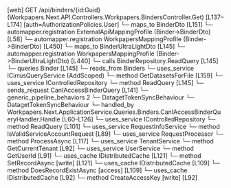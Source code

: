 [web] GET /api/binders/{id:Guid}  (Workpapers.Next.API.Controllers.Workpapers.BindersController.Get)  [L137–L174] [auth=AuthorizationPolicies.User]
  └─ maps_to BinderDto [L151]
    └─ automapper.registration ExternalApiMappingProfile (Binder->BinderDto) [L58]
    └─ automapper.registration WorkpapersMappingProfile (Binder->BinderDto) [L450]
  └─ maps_to BinderUltraLightDto [L145]
    └─ automapper.registration WorkpapersMappingProfile (Binder->BinderUltraLightDto) [L440]
  └─ calls BinderRepository.ReadQuery [L145]
  └─ queries Binder [L145]
    └─ reads_from Binders
  └─ uses_service ICirrusQueryService (AddScoped)
    └─ method GetDatasetsForFile [L159]
  └─ uses_service IControlledRepository<Binder>
    └─ method ReadQuery [L145]
  └─ sends_request CanIAccessBinderQuery [L141]
    └─ generic_pipeline_behaviors 2
      └─ DatagetTokenSyncBehaviour
      └─ DatagetTokenSyncBehaviour
    └─ handled_by Workpapers.Next.ApplicationService.Queries.Binders.CanIAccessBinderQueryHandler.Handle [L60–L126]
      └─ uses_service IControlledRepository<Binder>
        └─ method ReadQuery [L101]
      └─ uses_service RequestInfoService
        └─ method IsValidServiceAccountRequest [L89]
      └─ uses_service RequestProcessor
        └─ method ProcessAsync [L117]
      └─ uses_service TenantService
        └─ method GetCurrentTenant [L92]
      └─ uses_service UserService
        └─ method GetUserId [L91]
      └─ uses_cache IDistributedCache [L121]
        └─ method SetRecordAsync [write] [L121]
      └─ uses_cache IDistributedCache [L109]
        └─ method DoesRecordExistAsync [access] [L109]
      └─ uses_cache IDistributedCache [L92]
        └─ method CreateAccessKey [write] [L92]

